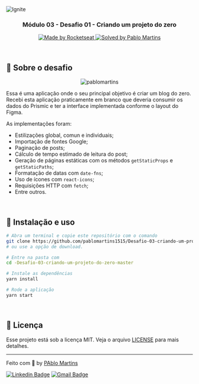 <img src=".github/ignite.png" alt="Ignite" >

<h3 align="center">
Módulo 03 - Desafio 01 - Criando um projeto do zero
</h3>

<p align="center">
  <a href="https://rocketseat.com.br">
    <img alt="Made by Rocketseat" src="https://img.shields.io/badge/made%20by-Rocketseat-%2306b656?style=flat-square">
  </a>
  
  <a href="https://www.linkedin.com/in/rafaeldcmartins/">
    <img alt="Solved by Pablo Martins" src="https://img.shields.io/badge/solved%20by-Pablo%20Martins-%2306b656?style=flat-square">
  </a>
</p>

<br>

## :rocket: Sobre o desafio

<p align="center">
  <img src=".github/pablomartins.png" alt="pablomartins">
</p>

Essa é uma aplicação onde o seu principal objetivo é criar um blog do zero. Recebi esta aplicação praticamente em branco que deveria consumir os dados do Prismic e ter a interface implementada conforme o layout do Figma.

As implementações foram:
- Estilizações global, comun e individuais;
- Importação de fontes Google;
- Paginação de posts;
- Cálculo de tempo estimado de leitura do post;
- Geração de páginas estáticas com os métodos `getStaticProps` e `getStaticPaths`;
- Formatação de datas com `date-fns`;
- Uso de ícones com `react-icons`;
- Requisições HTTP com `fetch`;
- Entre outros.

<br>

## :wrench: Instalação e uso

```bash
# Abra um terminal e copie este repositório com o comando
git clone https://github.com/pablomartins1515/Desafio-03-criando-um-projeto-do-zero-master.zip
# ou use a opção de download.

# Entre na pasta com 
cd -Desafio-03-criando-um-projeto-do-zero-master

# Instale as dependências
yarn install

# Rode a aplicação
yarn start
```

<br>

## :memo: Licença

Esse projeto está sob a licença MIT. Veja o arquivo [LICENSE](/LICENSE) para mais detalhes.

---

Feito com :purple_heart: by [PAblo Martins](https://github.com/martinsmartins1515)

[![Linkedin Badge](https://img.shields.io/badge/-Pablo%20Martins-blue?style=flat-square&logo=Linkedin&logoColor=white&link=https://www.linkedin.com/in/pablomartins1515/)](https://www.linkedin.com/in/pablomartins1515/) 
[![Gmail Badge](https://img.shields.io/badge/-pablomartins1515@gmail.com-c14438?style=flat-square&logo=Gmail&logoColor=white&link=mailto:pablomartins1515@gmail.com)](mailto:pablomartins1515@gmail.com)
